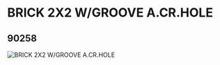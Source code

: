 # BRICK 2X2 W/GROOVE A.CR.HOLE
## 90258
![BRICK 2X2 W/GROOVE A.CR.HOLE](https://lc-www-live-s.legocdn.com/media/bricks/5/2/4583879.jpg)